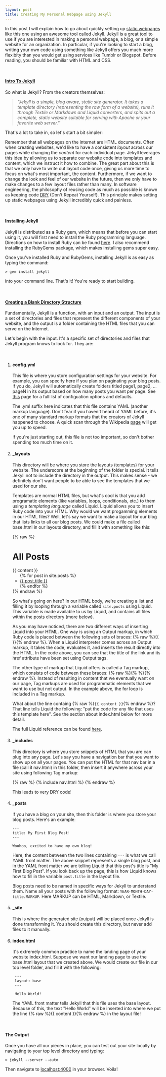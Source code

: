 ```yaml
---
layout: post
title: Creating My Personal Webpage using Jekyll
---
```


In this post I will explain how to go about quickly setting up [static webpages](http://en.wikipedia.org/wiki/Static_web_page) like
this one using an awesome tool called Jekyll. Jekyll is a great tool to use if you are interested in making a personal 
webpage, a blog, or a simple website for an organization. In particular, if you're looking to start a blog, writing your own code using something like Jekyll offers 
you much more flexibity than you would get using services like Tumblr or Blogspot. Before reading, you should be familiar with HTML and CSS. 

<br>

#### <u>Intro To Jekyll</u>

So what is Jekyll? From the creators themselves:

> <i>"Jekyll is a simple, blog aware, static site generator. It takes a template directory (representing the raw form of a website), 
> runs it through Textile or Markdown and Liquid converters, and spits out a complete, static website suitable for serving with Apache 
> or your favorite web server."</i>

That's a lot to take in, so let's start a bit simpler:

Remember that all webpages on the internet are HTML documents. Often when creating websites, we'd like to have a consistent _layout_ across our
pages while changing the _content_ for each individual page. Jekyll leverages this idea by allowing us to separate 
our website code into templates and content, which we instruct it how to combine. The great part about this is that we only have to write
out layout code once, giving us more time to focus on what's most important, the content. Furthermore, if we want to change the look and feel of our website 
in the future, then we only have to make changes to a few layout files rather than many. In software engineering, the philosophy of reusing code as much as possible is known
as keeping code [DRY](http://en.wikipedia.org/wiki/Don't_repeat_yourself) (Don't Repeat Yourself). This principle makes setting up static webpages 
using Jekyll incredibly quick and painless. 

<br>

#### <u>Installing Jekyll</u>

Jekyll is distributed as a Ruby gem, which means that before you can start using it, you will first need to install the Ruby programming
language. Directions on how to install Ruby can be found [here](http://www.ruby-lang.org/en/downloads/). I also recommend
installing the RubyGems package, which makes installing gems super easy.  

Once you've installed Ruby and RubyGems, installing Jekyll is as easy as typing the command:

	> gem install jekyll

into your command line. That's it! You're ready to start building.

<br>

#### <u>Creating a Blank Directory Structure</u>

Fundamentally, Jekyll is a function, with an input and an output. The input is a set of directories and files that represent the different components of your website, and the output is a folder containing the HTML files that you can serve on the Internet.

Let's begin with the input. It's a specific set of directories and files that Jekyll program knows to look for. They are:

<br>

1.	#### config.yml

	This file is where you store configuration settings for your website. For example, you can specify here if you plan on paginating your blog 
	posts. If you do, Jekyll will automatically create folders titled page1, page2, ... pageN in its output based on how many posts you want per page. See
	[this](https://github.com/mojombo/jekyll/wiki/Configuration) page for a full list of configuation options and defaults.

	The .yml suffix here indicates that this file contains YAML (another markup language). Don't fear if you haven't heard of YAML 
	before, it's one of many standard markup formats that the creators of Jekyll happened to choose. A quick scan through the Wikipedia [page](http://en.wikipedia.org/wiki/YAML) 
	will get you up to speed. 

	If you're just starting out, this file is not too important, so don't bother spending too much time on it. 


2. 	#### \_layouts

	This directory will be where you store the layouts (templates) for your website. The underscore at the beginning of the folder is special. It tells Jekyll not to include the directory in the output. This makes sense - we definitely don't want people to be able to see the templates that we used for our site.
	
	Templates are normal HTML files, but what's cool is that you add programatic elements (like variables, loops, conditionals, etc.) to them using a _templating language_ called Liquid. Liquid allows you to insert Ruby code into your HTML. Why would we want progamming elements in our HTML files? Well, let's say we want to make a layout for our blog that lists links to all our blog posts. We could make a file called base.html in our layouts directory, and fill it with something like this:  

	{% raw %}
		<!DOCTYPE html>
		  <head>
		    <title>My Blog</title>
		  </head>
		  <body>
		  	<h1>All Posts</h1>
		  	{{ content }}
		  	<ul>
			  {% for post in site.posts %}
			    <li>
			      <a href="{{ post.url }}">{{ post.title }}</a>
			    </li>
			  {% endfor %}
			</ul>
		  </body>
		</html>
	{% endraw %}

	So what's going on here? In our HTML body, we're creating a list and filling it by looping through a variable called <code>site.posts</code> using Liquid. This variable is made available to us by Liquid, and contains all files within the posts directory (more below).

	As you may have noticed, there are two different ways of inserting Liquid into your HTML. One way is using an Output markup, in which Ruby code is placed between the following sets of braces: {% raw %}{{ }}{% endraw %}. When a Liquid interpreter comes across an Output markup, it takes the code, evaluates it, and inserts the result directly into the HTML. In the code above, you can see that the title of the link and its href attribute have been set using Output tags. 

	The other type of markup that Liquid offers is called a Tag markup, which consists of code between these braces: {% raw %}{% %}{% endraw %}. Instead of resulting in content that we eventually want on our page, Tag markups are used for programmatic elements that we want to use but not output. In the example above, the for loop is included in a Tag markup. 

	What about the line containg {% raw %}<code>{{ content }}</code>{% endraw %}? That line tells Liquid the following: "put the code for any file that uses this template here". See the section about index.html below for more detail.

	The full Liquid reference can be found [here](https://github.com/Shopify/liquid/wiki/Liquid-for-Designers).
	
3.	#### \_includes

	This directory is where you store snippets of HTML that you are can plug into any page. Let's say you have a navigation bar that you want to show up on all your pages. You can put the HTML for that nav bar in a file (call it nav.html) in this folder, then insert it anywhere across your site using following Tag markup: 

	{% raw %}
		{% include nav.html %}
	{% endraw %}

	This leads to very DRY code!

4. 	#### \_posts

	If you have a blog on your site, then this folder is where you store your blog posts. Here's an example:

		--- 
		title: My First Blog Post!
		--- 

		Woohoo, excited to have my own blog!

	Here, the content between the two lines containing <code>---</code> is what we call YAML front matter. The above snippet represents a single blog post, and in the YAML front matter we are telling Liquid that this post's title is "My First Blog Post". If you look back up the page, this is how Liquid knows how to fill in the variable <code>post.title</code> in the layout file.

	Blog posts need to be named in specific ways for Jekyll to understand them. Name all your posts with the following format: <code>YEAR-MONTH-DAY-title.MARKUP</code>. Here MARKUP can be HTML, Markdown, or Textile.

5. #### \_site

	This is where the generated site (output) will be placed once Jekyll is done transforming it. You should create this directory, but never add files to it manually.

6. #### index.html

	It's extremely common practice to name the landing page of your website index.html. Suppose we want our landing page to use the base.html layout that we created above. We would create our file in our top level folder, and fill it with the following:

		--- 
		layout: base
		--- 

		Hello World!	

	The YAML front matter tells Jekyll that this file uses the base layout. Because of this, the text "Hello World" will be inserted into where we put the line {% raw %}{{ content }}{% endraw %} in the layout file!

<br> 

#### The Output

Once you have all our pieces in place, you can test out your site locally by navigating to your top level directory and typing:

	> jekyll --server --auto 

Then navigate to [localhost:4000](http://localhost:4000) in your browser. Voila!

